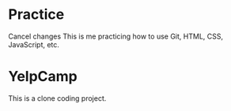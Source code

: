 # Practice
Cancel changes
This is me practicing how to use Git, HTML, CSS, JavaScript, etc.



# YelpCamp

This is a clone coding project. 
